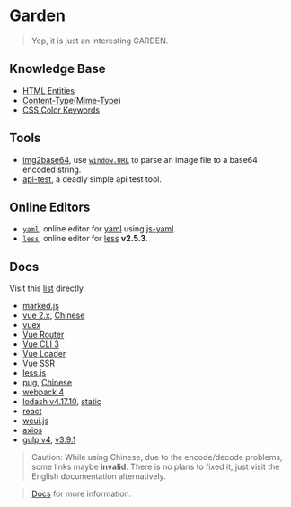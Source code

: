 # Garden

> Yep, it is just an interesting GARDEN.

## Knowledge Base

- [HTML Entities](https://hdk4.com/garden/kb/html-entities.html)
- [Content-Type(Mime-Type)](https://hdk4.com/garden/kb/mime-type.html)
- [CSS Color Keywords](https://hdk4.com/garden/kb/css-color-keywords.html)

## Tools

- [img2base64](https://hdk4.com/garden/tools/img2base64.html), use [`window.URL`](https://developer.mozilla.org/en-US/docs/Web/API/URL/URL) to parse an image file to a base64 encoded string.
- [api-test](https://hdk4.com/garden/tools/api-test.html), a deadly simple api test tool.

## Online Editors

- [`yaml`](https://hdk4.com/garden/oe/yaml.html), online editor for [yaml](http://yaml.org/) using [js-yaml](https://github.com/nodeca/js-yaml).
- [`less`](https://hdk4.com/garden/oe/less.html), online editor for [less](http://lesscss.org/) **v2.5.3**.

## Docs

Visit this [list](https://hdk4.com/garden/docs/index.html) directly.

- [marked.js](https://hdk4.com/garden/docs/marked.html)
- [vue 2.x](https://hdk4.com/garden/docs/vue.html), [Chinese](https://hdk4.com/garden/docs/vue_zh.html)
- [vuex](https://hdk4.com/garden/docs/vuex.html)
- [Vue Router](https://hdk4.com/garden/docs/vue-router.html)
- [Vue CLI 3](https://hdk4.com/garden/docs/vue-cli.html)
- [Vue Loader](https://hdk4.com/garden/docs/vue-loader.html)
- [Vue SSR](https://hdk4.com/garden/docs/vue-ssr.html)
- [less.js](https://hdk4.com/garden/docs/less.html)
- [pug](https://hdk4.com/garden/docs/pug.html), [Chinese](https://hdk4.com/garden/docs/pug_zh.html)
- [webpack 4](https://hdk4.com/garden/docs/webpack.html)
- [lodash v4.17.10](https://hdk4.com/garden/docs/lodash.html), [static](https://hdk4.com/garden/docs/lodash_static.html)
- [react](https://hdk4.com/garden/docs/react.html)
- [weui.js](https://hdk4.com/garden/docs/weui.js.html)
- [axios](https://hdk4.com/garden/docs/axios.html)
- [gulp v4](https://hdk4.com/garden/docs/gulp.html), [v3.9.1](https://hdk4.com/garden/docs/gulp-v3.9.1.html)

> Caution: While using Chinese, due to the encode/decode problems, some links maybe **invalid**. There is no plans to fixed it, just visit the English documentation alternatively.

> [Docs](https://github.com/hdk4/garden/tree/master/src/docs#docs) for more information.
